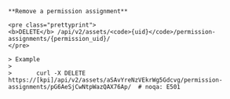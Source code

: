 
    **Remove a permission assignment**

    <pre class="prettyprint">
    <b>DELETE</b> /api/v2/assets/<code>{uid}</code>/permission-assignments/{permission_uid}/
    </pre>

    > Example
    >
    >       curl -X DELETE https://[kpi]/api/v2/assets/aSAvYreNzVEkrWg5Gdcvg/permission-assignments/pG6AeSjCwNtpWazQAX76Ap/  # noqa: E501
